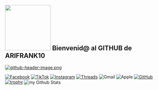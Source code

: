 ##  <img src=https://media.giphy.com/media/hiJ9ypGI5tIKdwKoK2/giphy.gif width="150"/> Bienvenid@ al GITHUB de ARIFRANK10
[![github-header-image.png](https://i.postimg.cc/DyYXhG2Y/github-header-image.png)](https://postimg.cc/ykcdXk3F)

[![Facebook](https://img.shields.io/badge/Facebook-%231877F2.svg?style=for-the-badge&logo=Facebook&logoColor=white)](https://www.facebook.com/ari.gamalielfranciscoflores/)
[![TikTok](https://img.shields.io/badge/TikTok-%23000000.svg?style=for-the-badge&logo=TikTok&logoColor=white)](https://www.tiktok.com/@arifrankflores?_t=8pXPM1YdHCI&_r=1)
[![Instagram](https://img.shields.io/badge/Instagram-%23E4405F.svg?style=for-the-badge&logo=Instagram&logoColor=white)](https://www.instagram.com/arifrankflores/)
[![Threads](https://img.shields.io/badge/Threads-000000?style=for-the-badge&logo=Threads&logoColor=white)](https://www.threads.net/@arifrankflores)
![Gmail](https://img.shields.io/badge/Gmail-D14836?style=for-the-badge&logo=gmail&logoColor=white)
![Apple](https://img.shields.io/badge/Apple-%23000000.svg?style=for-the-badge&logo=apple&logoColor=white)
[![GitHub](https://img.shields.io/badge/github-%23121011.svg?style=for-the-badge&logo=github&logoColor=white)](https://github.com/arifrank10)
[![trophy](https://github-profile-trophy.vercel.app/?username=ARIFRANK10&theme=onedark)](https://github.com/ryo-ma/github-profile-trophy)
<img align="center" src="https://github-readme-stats.vercel.app/api?username=ARIFRANK10&include_all_commits=true&count_private=true&show_icons=true&line_height=20&title_color=2B5BBD&icon_color=1124BB&text_color=A1A1A1&bg_color=0,000000,130F40" alt="my Github Stats"/>
